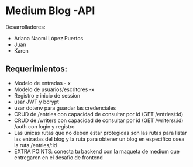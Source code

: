 # Medium Blog -API

Desarrolladores:

- Ariana Naomi López Puertos
- Juan
- Karen 


## Requerimientos:
- Modelo de entradas   - x 
- Modelo de usuarios/escritores -x
- Registro e inicio de session
- usar JWT y bcrypt
- usar dotenv para guardar las credenciales
- CRUD de /entries con capacidad de consultar por id (GET /entries/:id)
- CRUD de /writers con capacidad de consultar por id (GET /writers/:id)
/auth con login y registro
- Las únicas rutas que no deben estar protegidas son las rutas para listar las entradas del blog y la ruta para obtener un blog en especifico osea la ruta /entries/:id
- EXTRA POINTS: conecta tu backend con la maqueta de medium que entregaron en el desafio de frontend
